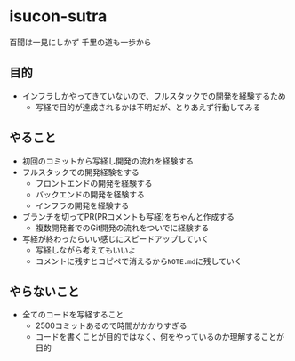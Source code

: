 # isucon-sutra

百聞は一見にしかず
千里の道も一歩から

## 目的

- インフラしかやってきていないので、フルスタックでの開発を経験するため
    - 写経で目的が達成されるかは不明だが、とりあえず行動してみる

## やること

- 初回のコミットから写経し開発の流れを経験する
- フルスタックでの開発経験をする
    - フロントエンドの開発を経験する
    - バックエンドの開発を経験する
    - インフラの開発を経験する
- ブランチを切ってPR(PRコメントも写経)をちゃんと作成する
    - 複数開発者でのGit開発の流れをついでに経験する
- 写経が終わったらいい感じにスピードアップしていく
    - 写経しながら考えてもいいよ
    - コメントに残すとコピペで消えるから`NOTE.md`に残していく
    
## やらないこと

- 全てのコードを写経すること
    - 2500コミットあるので時間がかかりすぎる
    - コードを書くことが目的ではなく、何をやっているのか理解することが目的
